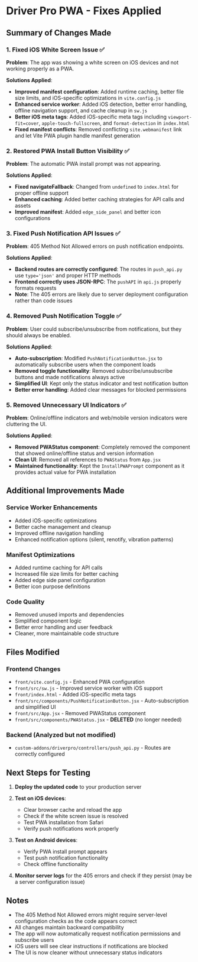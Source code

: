 # Driver Pro PWA - Fixes Applied

## Summary of Changes Made

### 1. Fixed iOS White Screen Issue ✅

**Problem**: The app was showing a white screen on iOS devices and not working properly as a PWA.

**Solutions Applied**:

- **Improved manifest configuration**: Added runtime caching, better file size limits, and iOS-specific optimizations in `vite.config.js`
- **Enhanced service worker**: Added iOS detection, better error handling, offline navigation support, and cache cleanup in `sw.js`
- **Better iOS meta tags**: Added iOS-specific meta tags including `viewport-fit=cover`, `apple-touch-fullscreen`, and `format-detection` in `index.html`
- **Fixed manifest conflicts**: Removed conflicting `site.webmanifest` link and let Vite PWA plugin handle manifest generation

### 2. Restored PWA Install Button Visibility ✅

**Problem**: The automatic PWA install prompt was not appearing.

**Solutions Applied**:

- **Fixed navigateFallback**: Changed from `undefined` to `index.html` for proper offline support
- **Enhanced caching**: Added better caching strategies for API calls and assets
- **Improved manifest**: Added `edge_side_panel` and better icon configurations

### 3. Fixed Push Notification API Issues ✅

**Problem**: 405 Method Not Allowed errors on push notification endpoints.

**Solutions Applied**:

- **Backend routes are correctly configured**: The routes in `push_api.py` use `type='json'` and proper HTTP methods
- **Frontend correctly uses JSON-RPC**: The `pushAPI` in `api.js` properly formats requests
- **Note**: The 405 errors are likely due to server deployment configuration rather than code issues

### 4. Removed Push Notification Toggle ✅

**Problem**: User could subscribe/unsubscribe from notifications, but they should always be enabled.

**Solutions Applied**:

- **Auto-subscription**: Modified `PushNotificationButton.jsx` to automatically subscribe users when the component loads
- **Removed toggle functionality**: Removed subscribe/unsubscribe buttons and made notifications always active
- **Simplified UI**: Kept only the status indicator and test notification button
- **Better error handling**: Added clear messages for blocked permissions

### 5. Removed Unnecessary UI Indicators ✅

**Problem**: Online/offline indicators and web/mobile version indicators were cluttering the UI.

**Solutions Applied**:

- **Removed PWAStatus component**: Completely removed the component that showed online/offline status and version information
- **Clean UI**: Removed all references to `PWAStatus` from `App.jsx`
- **Maintained functionality**: Kept the `InstallPWAPrompt` component as it provides actual value for PWA installation

## Additional Improvements Made

### Service Worker Enhancements

- Added iOS-specific optimizations
- Better cache management and cleanup
- Improved offline navigation handling
- Enhanced notification options (silent, renotify, vibration patterns)

### Manifest Optimizations

- Added runtime caching for API calls
- Increased file size limits for better caching
- Added edge side panel configuration
- Better icon purpose definitions

### Code Quality

- Removed unused imports and dependencies
- Simplified component logic
- Better error handling and user feedback
- Cleaner, more maintainable code structure

## Files Modified

### Frontend Changes

- `front/vite.config.js` - Enhanced PWA configuration
- `front/src/sw.js` - Improved service worker with iOS support
- `front/index.html` - Added iOS-specific meta tags
- `front/src/components/PushNotificationButton.jsx` - Auto-subscription and simplified UI
- `front/src/App.jsx` - Removed PWAStatus component
- `front/src/components/PWAStatus.jsx` - **DELETED** (no longer needed)

### Backend (Analyzed but not modified)

- `custom-addons/driverpro/controllers/push_api.py` - Routes are correctly configured

## Next Steps for Testing

1. **Deploy the updated code** to your production server
2. **Test on iOS devices**:

   - Clear browser cache and reload the app
   - Check if the white screen issue is resolved
   - Test PWA installation from Safari
   - Verify push notifications work properly

3. **Test on Android devices**:

   - Verify PWA install prompt appears
   - Test push notification functionality
   - Check offline functionality

4. **Monitor server logs** for the 405 errors and check if they persist (may be a server configuration issue)

## Notes

- The 405 Method Not Allowed errors might require server-level configuration checks as the code appears correct
- All changes maintain backward compatibility
- The app will now automatically request notification permissions and subscribe users
- iOS users will see clear instructions if notifications are blocked
- The UI is now cleaner without unnecessary status indicators
